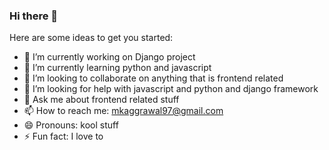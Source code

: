 ### Hi there 👋

Here are some ideas to get you started:

- 🔭 I’m currently working on Django project
- 🌱 I’m currently learning python and javascript
- 👯 I’m looking to collaborate on anything that is frontend related
- 🤔 I’m looking for help with javascript and python and django framework
- 💬 Ask me about frontend related stuff
- 📫 How to reach me: mkaggrawal97@gmail.com
- 😄 Pronouns: kool stuff
- ⚡ Fun fact: I love to <code/>


